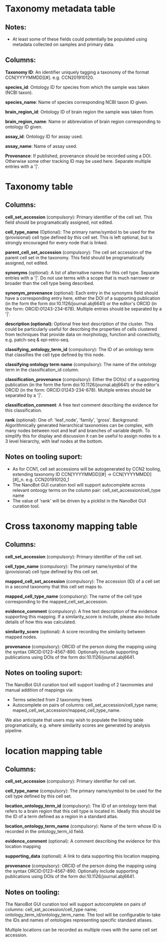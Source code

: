 # Taxonomy metadata table

## Notes:
* At least some of these fields could potentially be populated using metadata collected on samples and primary data.

## Columns:

**Taxonomy ID**: An identifier uniquely tagging a taxonomy of the format CCN[YYYYMMDD][#]. e.g. CCN201910120.

**species_id**: Ontology ID for species from which the sample was taken (NCBI taxon).

**species_name**: Name of species corresponding NCBI taxon ID given.

**brain_region_id**: Ontology ID of brain region the sample was taken from.

**brain_region_name**: Name or abbreviation of brain region corresponding to ontology ID given.

**assay_id**: Ontology ID for assay used.

**assay_name**: Name of assay used.

**Provenance**: If published, provenance should be recorded using a DOI. Otherwise some other tracking ID may be used here. Separate multiple entries with a '|'.

# Taxonomy table


## Columns:

**cell_set_accession** (compulsory): Primary identifier of the cell set. This field should be programatically assigned, not edited.

**cell_type_name** (Optional): The primary name/symbol to be used for the (provisional) cell type defined by this cell set.  This is left optional, but is strongly encouraged for every node that is linked.

**parent_cell_set_accession** (compulsory): The cell set accession of the parent cell set in the taxonomy. This field should be programatically assigned, not edited.

**synonyms** (optional): A list of alternative names for this cell type. Separate entries with a '|'. Do not use terms with a scope that is much narrower or broader than the cell type being described.

**synonym_provenance** (optional): Each entry in the synonyms field should have a corresponding entry here,  either the DOI of a supporting publication (in the form the form doi:10.1126/journal.abj6641) or the editor's ORCID (in the form: ORCID:01243-234-678).  Multiple entries should be separated by a '|'.

**description (optional):** Optional free text description of the cluster.  This could be particularly useful for descrbing the properties of cells clustered from techniques that provide data on morphology, function and conectivity, e.g. patch-seq & epi-retro-seq.

**classifying_ontology_term_id** (compulsory): The ID of an ontology term that classifies the cell type defined by this node.

**classifying ontology term name** (compulsory): The name of the ontology term in the classification_id column.

**classification_provenance** (compulsory): Either the DOI(s) of a supporting publication (in the form the form doi:10.1126/journal.abj6641) or the editor's ORCID (in the form: ORCID:01243-234-678).  Multiple entries should be separated by a '|'.

**classification_comment**: A free text comment describing the evidence for this classification.

**rank** (optional): One of: 'leaf_node', 'family', 'gross'.  Background: Algorithmically generated hierarchical taxonomies can be complex, with many nodes between root and leaf and branches of variable depth. To simplify this for display and discussion it can be useful to assign nodes to a 3 level hierarchy, with leaf nodes at the bottom.

## Notes on tooling suport: 

* As for CCN1, cell set accessions will be autogenerated by CCN2 tooling, extending taxonomy ID CCN[YYYYMMDD][#] -> CCN[YYYYMMDD][#]\_n. e.g.  CCN201910120\_1
* The NanoBot GUI curation tool will support autocomplete across relevant ontoogy terms on the column pair: cell_set_accession/cell_type name
* The value of 'rank' will be driven by a picklist in the NanoBot GUI curation tool.

# Cross taxonomy mapping table

## Columns:

**cell_set_accession** (compulsory): Primary identifier of the cell set.

**cell_type_name** (compulsory): The primary name/symbol of the (provisional) cell type defined by this cell set.

**mapped_cell_set_accession** (compulsory): The accession (ID) of a cell set in a second taxonomy that this cell set maps to.

**mapped_cell_type_name** (compulsory): The name of the cell type corresponding to the mapped_cell_set_accession.

**evidence_comment** (compulsory): A free text description of the evidence supporting this mapping. If a similarity_score is include, please also include details of how this was calculated.

**similarity_score** (optional): A score recording the similarity between mapped nodes.

**provenance** (compulsory): ORCID of the person doing the mapping using the syntax ORCID:0123-4567-890. Optionally include supporting publications using DOIs of the form doi:10.1126/journal.abj6641.

## Notes on tooling suport: 

The NanoBot GUI curation tool will support loading of 2 taxonomies and manual addition of mappings via:
* Terms selected from 2 taxonomy trees
* Autocomplete on pairs of columns: cell_set_accession/cell_type name; maped_cell_set_accession/mapped_cell_type_name.

We also anticipate that users may wish to populate the linking table programatically, e.g. where similarity scores are generated by analysis pipeline.

# location mapping table

## Columns:

**cell_set_accession** (compulsory): Primary identifier for cell set.

**cell_type_name** (compulsory): The primary name/symbol to be used for the cell type defined by this cell set.

**location_ontology_term_id** (compulsory): The ID of an ontology term that refers to a brain region that this cell type is located in. Ideally this should be the ID of a term defined as a region in a standard atlas.

**location_ontology_term_name** (compulsory): Name of the term whose ID is recorded in the ontology_term_id field.

**evidence_comment** (optional): A comment describing the evidence for this location mapping

**supporting_data** (optional): A link to data supporting this location mapping.

**provenance** (compulsory): ORCID of the person doing the mapping using the syntax ORCID:0123-4567-890. Optionally include supporting publications using DOIs of the form doi:10.1126/journal.abj6641.

## Notes on tooling:

The NanoBot GUI curation tool will support autocomplete on pairs of columns: cell_set_accession/cell_type name; ontology_term_id/ontology_term_name. The tool will be configurable to take the IDs and names of ontologies representing specific standard atlases.

Multiple locations can be recorded as multiple rows with the same cell set accession.
